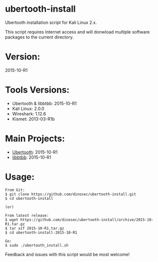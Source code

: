# ubertooth-install
Ubertooth installation script for Kali Linux 2.x.

This script requires Internet access and will donwload multiple software packages to the current directory.

# Version:
2015-10-R1

# Tools Versions:
- Ubertooth & libbtbb: 2015-10-R1
- Kali Linux: 2.0.0
- Wireshark: 1.12.6
- Kismet: 2013-03-R1b

# Main Projects:
- [Ubertooth](https://github.com/greatscottgadgets/ubertooth/): 2015-10-R1
- [libbtbb](https://github.com/greatscottgadgets/libbtbb/): 2015-10-R1

# Usage:
```
From Git:
$ git clone https://github.com/dinosec/ubertooth-install.git
$ cd ubertooth-install

(or)

From latest release:
$ wget https://github.com/dinosec/ubertooth-install/archive/2015-10-R1.tar.gz
$ tar xzf 2015-10-R1.tar.gz
$ cd ubertooth-install-2015-10-R1

Go:
$ sudo ./ubertooth_install.sh
```

Feedback and issues with this script would be most welcome!

